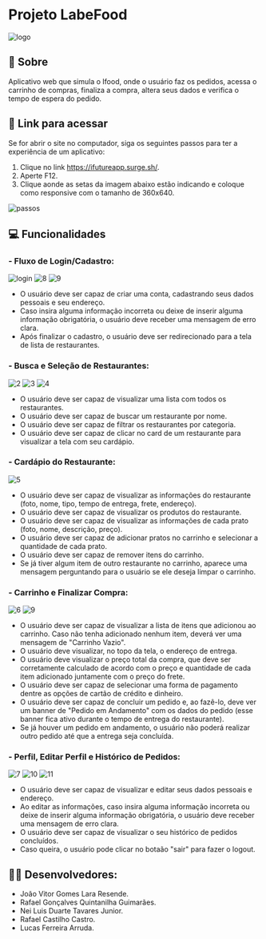 # Projeto LabeFood

![logo](https://user-images.githubusercontent.com/102267210/193479015-a2804e1c-c166-46fb-a65f-4e9099454881.svg)

## 📄 Sobre

Aplicativo web que simula o Ifood, onde o usuário faz os pedidos, acessa o carrinho de compras, finaliza a compra, altera seus dados e verifica o tempo de espera do pedido.

## 🔗 Link para acessar

Se for abrir o site no computador, siga os seguintes passos para ter a experiência de um aplicativo:

1. Clique no link https://ifutureapp.surge.sh/.
2. Aperte F12.
3. Clique aonde as setas da imagem abaixo estão indicando e coloque como responsive com o tamanho de 360x640.

![passos](https://user-images.githubusercontent.com/102267210/193830669-06fb206d-73e2-490d-b013-1ba9efcc4934.PNG)

## 💻 Funcionalidades

### - Fluxo de Login/Cadastro:

![login](https://user-images.githubusercontent.com/102267210/193480285-83e48e82-ea9e-4c4f-9195-a437f6e36145.PNG) ![8](https://user-images.githubusercontent.com/102267210/193480659-3a6eaed9-a44f-4e5d-83ba-0088439d6180.PNG) ![9](https://user-images.githubusercontent.com/102267210/193480700-a19ce795-46c2-42d3-9307-842cef3b36b5.PNG)

- O usuário deve ser capaz de criar uma conta, cadastrando seus dados pessoais e seu endereço.
- Caso insira alguma informação incorreta ou deixe de inserir alguma informação obrigatória, o usuário deve receber uma mensagem de erro clara.
- Após finalizar o cadastro, o usuário deve ser redirecionado para a tela de lista de restaurantes. 

### - Busca e Seleção de Restaurantes:

![2](https://user-images.githubusercontent.com/102267210/193480360-075ca645-7435-4895-b534-431ee6c0465b.PNG) ![3](https://user-images.githubusercontent.com/102267210/193480362-c611a494-9d3b-4cf6-9f69-92b4fed74640.PNG) ![4](https://user-images.githubusercontent.com/102267210/193480396-0d3f7494-eee7-4781-9c9d-cfe2f363c7fe.PNG)

- O usuário deve ser capaz de visualizar uma lista com todos os restaurantes.
- O usuário deve ser capaz de buscar um restaurante por nome.
- O usuário deve ser capaz de filtrar os restaurantes por categoria.
- O usuário deve ser capaz de clicar no card de um restaurante para visualizar a tela com seu cardápio.

### - Cardápio do Restaurante:

![5](https://user-images.githubusercontent.com/102267210/193480453-99a55cb9-8a5a-4e21-b79e-c9f9785398d3.PNG)

- O usuário deve ser capaz de visualizar as informações do restaurante (foto, nome, tipo, tempo de entrega, frete, endereço).
- O usuário deve ser capaz de visualizar os produtos do restaurante.
- O usuário deve ser capaz de visualizar as informações de cada prato (foto, nome, descrição, preço).
- O usuário deve ser capaz de adicionar pratos no carrinho e selecionar a quantidade de cada prato.
- O usuário deve ser capaz de remover itens do carrinho.
- Se já tiver algum item de outro restaurante no carrinho, aparece uma mensagem perguntando para o usuário se ele deseja limpar o carrinho.

### - Carrinho e Finalizar Compra:

![6](https://user-images.githubusercontent.com/102267210/193480540-41f5bed9-5144-496b-9a2b-6cebc272dbe2.PNG) ![9](https://user-images.githubusercontent.com/102267210/193482293-5f0f2fda-7052-4b56-a282-3f2d0beb2bd3.PNG)

- O usuário deve ser capaz de visualizar a lista de itens que adicionou ao carrinho. Caso não tenha adicionado nenhum item, deverá ver uma mensagem de "Carrinho Vazio".
- O usuário deve visualizar, no topo da tela, o endereço de entrega.
- O usuário deve visualizar o preço total da compra, que deve ser corretamente calculado de acordo com o preço e quantidade de cada item adicionado juntamente com o preço do frete.
- O usuário deve ser capaz de selecionar uma forma de pagamento dentre as opções de cartão de crédito e dinheiro.
- O usuário deve ser capaz de concluir um pedido e, ao fazê-lo, deve ver um banner de "Pedido em Andamento" com os dados do pedido (esse banner fica ativo durante o tempo de entrega do restaurante).
- Se já houver um pedido em andamento, o usuário não poderá realizar outro pedido até que a entrega seja concluída.

### - Perfil, Editar Perfil e Histórico de Pedidos:

![7](https://user-images.githubusercontent.com/102267210/193714467-5163b103-8a70-49b1-bf98-c7a3b93ac821.PNG) 
![10](https://user-images.githubusercontent.com/102267210/193714469-992b0163-9677-4b60-a2c7-91b4796e7ca0.PNG) 
![11](https://user-images.githubusercontent.com/102267210/193714470-671486f2-2fef-473d-be4e-d6b35e24fbf0.PNG) 


- O usuário deve ser capaz de visualizar e editar seus dados pessoais e endereço.
- Ao editar as informações, caso insira alguma informação incorreta ou deixe de inserir alguma informação obrigatória, o usuário deve receber uma mensagem de erro clara.
- O usuário deve ser capaz de visualizar o seu histórico de pedidos concluídos.
- Caso queira, o usuário pode clicar no botaão "sair" para fazer o logout.

## 👩‍💻 Desenvolvedores:

- João Vitor Gomes Lara Resende.
- Rafael Gonçalves Quintanilha Guimarães.
- Nei Luis Duarte Tavares Junior.
- Rafael Castilho Castro.
- Lucas Ferreira Arruda.
